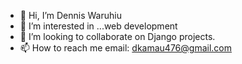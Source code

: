 - 👋 Hi, I’m Dennis Waruhiu
- 👀 I’m interested in ...web development
- 💞️ I’m looking to collaborate on Django projects.
- 📫 How to reach me email: dkamau476@gmail.com

<!---
Denniskwg/Denniskwg is a ✨ special ✨ repository because its `README.md` (this file) appears on your GitHub profile.
You can click the Preview link to take a look at your changes.
--->
